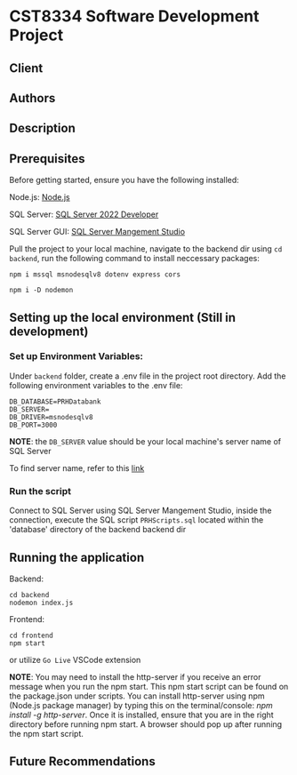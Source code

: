 # CST8334 Software Development Project
## Client

## Authors

## Description

## Prerequisites
Before getting started, ensure you have the following installed:

Node.js: [Node.js](https://nodejs.org/en/download/)

SQL Server: [SQL Server 2022 Developer](https://www.microsoft.com/en-us/sql-server/sql-server-downloads?ocid=ORSEARCH_Bing)

SQL Server GUI: [SQL Server Mangement Studio](https://learn.microsoft.com/en-us/sql/ssms/download-sql-server-management-studio-ssms?view=sql-server-ver16#download-ssms)

Pull the project to your local machine, navigate to the backend dir using `cd backend`, run the following command to install neccessary packages:
```
npm i mssql msnodesqlv8 dotenv express cors

npm i -D nodemon
```
## Setting up the local environment (Still in development)
### Set up Environment Variables:

Under `backend` folder, create a .env file in the project root directory.
Add the following environment variables to the .env file:

```
DB_DATABASE=PRHDatabank
DB_SERVER=
DB_DRIVER=msnodesqlv8
DB_PORT=3000
```
**NOTE**: the `DB_SERVER` value should be your local machine's server name of SQL Server

To find server name, refer to this [link](https://stackoverflow.com/questions/16088151/how-to-find-server-name-of-sql-server-management-studio)

### Run the script
Connect to SQL Server using SQL Server Mangement Studio, inside the connection, execute the SQL script `PRHScripts.sql` located within the 'database' directory of the backend backend dir

## Running the application
Backend: 
```
cd backend
nodemon index.js
```

Frontend: 
```
cd frontend
npm start
```
or utilize `Go Live` VSCode extension

**NOTE**: You may need to install the http-server if you receive an error message when you run the npm start. This npm start script can be found on the package.json under scripts. You can install http-server using npm (Node.js package manager) by typing this on the terminal/console: *npm install -g http-server*. Once it is installed, ensure that you are in the right directory before running npm start. A browser should pop up after running the npm start script. 


## Future Recommendations

